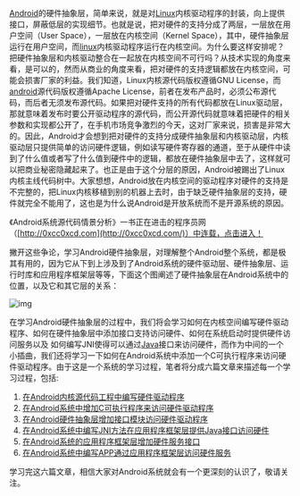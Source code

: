 [Android](http://lib.csdn.net/base/android)的硬件抽象层，简单来说，就是对[Linux](http://lib.csdn.net/base/linux)内核驱动程序的封装，向上提供接口，屏蔽低层的实现细节。也就是说，把对硬件的支持分成了两层，一层放在用户空间（User Space），一层放在内核空间（Kernel Space），其中，硬件抽象层运行在用户空间，而[linux](http://lib.csdn.net/base/linux)内核驱动程序运行在内核空间。为什么要这样安排呢？把硬件抽象层和内核驱动整合在一起放在内核空间不可行吗？从技术实现的角度来看，是可以的，然而从商业的角度来看，把对硬件的支持逻辑都放在内核空间，可能会损害厂家的利益。我们知道，Linux内核源代码版权遵循GNU License，而[android](http://lib.csdn.net/base/android)源代码版权遵循Apache License，前者在发布产品时，必须公布源代码，而后者无须发布源代码。如果把对硬件支持的所有代码都放在Linux驱动层，那就意味着发布时要公开驱动程序的源代码，而公开源代码就意味着把硬件的相关参数和实现都公开了，在手机市场竞争激烈的今天，这对厂家来说，损害是非常大的。因此，Android才会想到把对硬件的支持分成硬件抽象层和内核驱动层，内核驱动层只提供简单的访问硬件逻辑，例如读写硬件寄存器的通道，至于从硬件中读到了什么值或者写了什么值到硬件中的逻辑，都放在硬件抽象层中去了，这样就可以把商业秘密隐藏起来了。也正是由于这个分层的原因，Android被踢出了Linux内核主线代码树中。大家想想，Android放在内核空间的驱动程序对硬件的支持是不完整的，把Linux内核移植到别的机器上去时，由于缺乏硬件抽象层的支持，硬件就完全不能用了，这也是为什么说Android是开放系统而不是开源系统的原因。

《Android系统源代码情景分析》一书正在进击的程序员网（[http://0xcc0xcd.com](http://0xcc0xcd.com/)）中连载，点击进入！

撇开这些争论，学习Android硬件抽象层，对理解整个Android整个系统，都是极其有用的，因为它从下到上涉及到了Android系统的硬件驱动层、硬件抽象层、运行时库和应用程序框架层等等，下面这个图阐述了硬件抽象层在Android系统中的位置，以及它和其它层的关系：

![img](http://hi.csdn.net/attachment/201106/25/0_1308977488PkP8.gif)

在学习Android硬件抽象层的过程中，我们将会学习如何在内核空间编写硬件驱动程序、如何在硬件抽象层中添加接口支持访问硬件、如何在系统启动时提供硬件访问服务以及 如何编写JNI使得可以通过[Java](http://lib.csdn.net/base/java)接口来访问硬件，而作为中间的一个小插曲，我们还将学习一下如何在Android系统中添加一个C可执行程序来访问硬件驱动程序。由于这是一个系统的学习过程，笔者将分成六篇文章来描述每一个学习过程，包括:

1. [在Android内核源代码工程中编写硬件驱动程序](http://blog.csdn.net/luoshengyang/article/details/6568411)
2. [在Android系统中增加C可执行程序来访问硬件驱动程序](http://blog.csdn.net/luoshengyang/article/details/6571210)
3. [在Android硬件抽象层增加接口模块访问硬件驱动程序](http://blog.csdn.net/luoshengyang/article/details/6573809)
4. [在Android系统中编写JNI方法在应用程序框架层提供Java接口访问硬件](http://blog.csdn.net/luoshengyang/article/details/6575988)
5. [在Android系统的应用程序框架层增加硬件服务接口](http://blog.csdn.net/luoshengyang/article/details/6578352)
6. [在Android系统中编写APP通过应用程序框架层访问硬件服务](http://blog.csdn.net/luoshengyang/article/details/6580267)

学习完这六篇文章，相信大家对Android系统就会有一个更深刻的认识了，敬请关注。